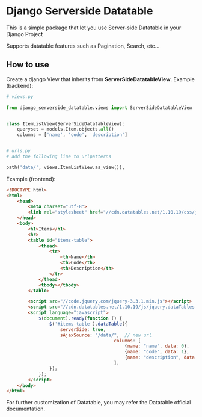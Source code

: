 # Django Serverside Datatable

This is a simple package that let you use Server-side Datatable in your Django Project

Supports datatable features such as Pagination, Search, etc...

## How to use

Create a django View that inherits from  **ServerSideDatatableView**.
Example (backend):

```python
# views.py

from django_serverside_datatable.views import ServerSideDatatableView


class ItemListView(ServerSideDatatableView):
	queryset = models.Item.objects.all()
	columns = ['name', 'code', 'description']


# urls.py
# add the following line to urlpatterns

path('data/', views.ItemListView.as_view()), 

```

Example (frontend):

```html
<!DOCTYPE html>
<html>
	<head>
		<meta charset="utf-8">
		<link rel="stylesheet" href="//cdn.datatables.net/1.10.19/css/jquery.dataTables.min.css">
	</head>
	<body>
		<h1>Items</h1>
		<hr>
		<table id="items-table">
			<thead>
				<tr>
					<th>Name</th>
					<th>Code</th>
					<th>Description</th>
				</tr>
			</thead>
			<tbody></tbody>
		</table>

		<script src="//code.jquery.com/jquery-3.3.1.min.js"></script>
		<script src="//cdn.datatables.net/1.10.19/js/jquery.dataTables.min.js"></script>
		<script language="javascript">
			$(document).ready(function () {
				$('#items-table').dataTable({
					serverSide: true,
					sAjaxSource: "/data/",  // new url
                                        columns: [
                                            {name: "name", data: 0},
                                            {name: "code", data: 1},
                                            {name: "description", data: 2},
                                        ],
				});
			});
		</script>
	</body>
</html>
```

For further customization of Datatable, you may refer the Datatable official documentation.
